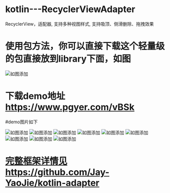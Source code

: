 # kotlin---RecyclerViewAdapter
RecyclerView，适配器, 支持多种视图样式, 支持吸顶、侧滑删除、拖拽效果


# 使用包方法，你可以直接下载这个轻量级的包直接放到library下面，如图
![如图添加](https://github.com/Jay-YaoJie/kotlin---RecyclerViewAdapter/blob/master/assets/direction%20for%20use.png)

# 下载demo地址  https://www.pgyer.com/vBSk
#demo图片如下

![如图添加](https://github.com/Jay-YaoJie/kotlin---RecyclerViewAdapter/blob/master/assets/1.gif)
![如图添加](https://github.com/Jay-YaoJie/kotlin---RecyclerViewAdapter/blob/master/assets/2.gif)
![如图添加](https://github.com/Jay-YaoJie/kotlin---RecyclerViewAdapter/blob/master/assets/3.gif)
![如图添加](https://github.com/Jay-YaoJie/kotlin---RecyclerViewAdapter/blob/master/assets/4.gif)
![如图添加](https://github.com/Jay-YaoJie/kotlin---RecyclerViewAdapter/blob/master/assets/5.gif)
![如图添加](https://github.com/Jay-YaoJie/kotlin---RecyclerViewAdapter/blob/master/assets/6.gif)
![如图添加](https://github.com/Jay-YaoJie/kotlin---RecyclerViewAdapter/blob/master/assets/7.gif)
![如图添加](https://github.com/Jay-YaoJie/kotlin---RecyclerViewAdapter/blob/master/assets/8.gif)
![如图添加](https://github.com/Jay-YaoJie/kotlin---RecyclerViewAdapter/blob/master/assets/9.gif)












# [完整框架详情见](https://github.com/Jay-YaoJie/kotlin-adapter) https://github.com/Jay-YaoJie/kotlin-adapter
 
